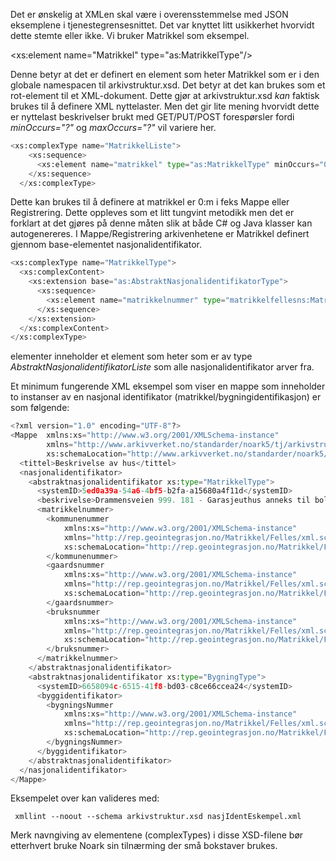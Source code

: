 Det er ønskelig at XMLen skal være i overensstemmelse med JSON eksemplene
i tjenestegrensesnittet. Det var knyttet litt usikkerhet hvorvidt dette
stemte eller ikke. Vi bruker Matrikkel som eksempel.

 <xs:element name="Matrikkel" type="as:MatrikkelType"/>

Denne betyr at det er definert en element som heter Matrikkel som er i
den globale namespacen til arkivstruktur.xsd. Det betyr at det kan
brukes som et rot-element til et XML-dokument. Dette gjør at
arkivstruktur.xsd *kan* faktisk brukes til å definere XML nyttelaster.
Men det gir lite mening hvorvidt dette er nyttelast beskrivelser brukt
med GET/PUT/POST forespørsler fordi _minOccurs="?"_ og _maxOccurs="?"_
vil variere her.

```Python
<xs:complexType name="MatrikkelListe">
    <xs:sequence>
      <xs:element name="matrikkel" type="as:MatrikkelType" minOccurs="0" maxOccurs="unbounded"/>
    </xs:sequence>
  </xs:complexType>
```


Dette kan brukes til å definere at matrikkel er 0:m i feks Mappe eller
Registrering. Dette oppleves som et litt tungvint metodikk men det er
forklart at det gjøres på denne måten slik at både C# og Java klasser
kan autogenereres. I Mappe/Registrering arkivenhetene er Matrikkel
definert gjennom base-elementet nasjonalidentifikator.

```Python
<xs:complexType name="MatrikkelType">
  <xs:complexContent>
    <xs:extension base="as:AbstraktNasjonalidentifikatorType">
      <xs:sequence>
        <xs:element name="matrikkelnummer" type="matrikkelfellesns:Matrikkelnummer"/>
      </xs:sequence>
    </xs:extension>
  </xs:complexContent>
</xs:complexType>
```

<Mappe> elementer inneholder et element som heter
<nasjonalidentifikator> som er av type
_AbstraktNasjonalidentifikatorListe_ som alle nasjonalidentifikator
arver fra.


Et minimum fungerende XML eksempel som viser en mappe som inneholder to
instanser av en nasjonal identifikator (matrikkel/bygningidentifikasjon)
er som følgende:

```Python
<?xml version="1.0" encoding="UTF-8"?>
<Mappe  xmlns:xs="http://www.w3.org/2001/XMLSchema-instance"
        xmlns="http://www.arkivverket.no/standarder/noark5/tj/arkivstruktur"
        xs:schemaLocation="http://www.arkivverket.no/standarder/noark5/tj/arkivstruktur arkivstruktur.xsd">
  <tittel>Beskrivelse av hus</tittel>
  <nasjonalidentifikator>
    <abstraktnasjonalidentifikator xs:type="MatrikkelType">
      <systemID>5ed0a39a-54a6-4bf5-b2fa-a15680a4f11d</systemID>
      <beskrivelse>Drammensveien 999. 181 - Garasjeuthus anneks til bolig</beskrivelse>
      <matrikkelnummer>
        <kommunenummer
            xmlns:xs="http://www.w3.org/2001/XMLSchema-instance"
            xmlns="http://rep.geointegrasjon.no/Matrikkel/Felles/xml.schema/2012.01.31"
            xs:schemaLocation="http://rep.geointegrasjon.no/Matrikkel/Felles/xml.schema/2012.01.31 MatrikkelFelles.xsd">0301
        </kommunenummer>
        <gaardsnummer
            xmlns:xs="http://www.w3.org/2001/XMLSchema-instance"
            xmlns="http://rep.geointegrasjon.no/Matrikkel/Felles/xml.schema/2012.01.31"
            xs:schemaLocation="http://rep.geointegrasjon.no/Matrikkel/Felles/xml.schema/2012.01.31 MatrikkelFelles.xsd">99
        </gaardsnummer>
        <bruksnummer
            xmlns:xs="http://www.w3.org/2001/XMLSchema-instance"
            xmlns="http://rep.geointegrasjon.no/Matrikkel/Felles/xml.schema/2012.01.31"
            xs:schemaLocation="http://rep.geointegrasjon.no/Matrikkel/Felles/xml.schema/2012.01.31 MatrikkelFelles.xsd">999
        </bruksnummer>
      </matrikkelnummer>
    </abstraktnasjonalidentifikator>
    <abstraktnasjonalidentifikator xs:type="BygningType">
      <systemID>6658094c-6515-41f8-bd03-c8ce66ccea24</systemID>
      <byggidentifikator>
        <bygningsNummer
            xmlns:xs="http://www.w3.org/2001/XMLSchema-instance"
            xmlns="http://rep.geointegrasjon.no/Matrikkel/Felles/xml.schema/2012.01.31"
            xs:schemaLocation="http://rep.geointegrasjon.no/Matrikkel/Felles/xml.schema/2012.01.31 MatrikkelFelles.xsd">1
        </bygningsNummer>
      </byggidentifikator>
    </abstraktnasjonalidentifikator>
  </nasjonalidentifikator>
</Mappe>
```

Eksempelet over kan valideres med:

     xmllint --noout --schema arkivstruktur.xsd nasjIdentEskempel.xml

Merk navngiving av elementene (complexTypes) i disse XSD-filene bør
etterhvert bruke Noark sin tilnærming der små bokstaver brukes.
